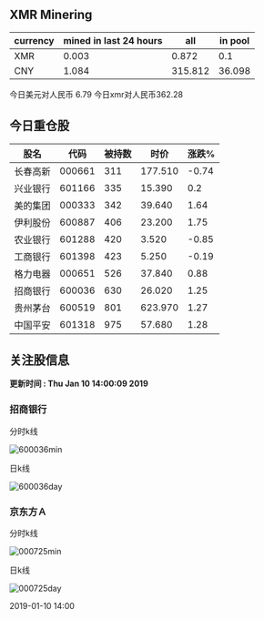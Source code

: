 ## XMR Minering

|currency|mined in last 24 hours|all|in pool|
|---|---|---|---|
|XMR|0.003|0.872|0.1|
|CNY|1.084|315.812|36.098|

今日美元对人民币 6.79	今日xmr对人民币362.28


## 今日重仓股 

|股名|代码|被持数|时价|涨跌%|
|---|---|---|---|---|
|长春高新|000661|311|177.510|-0.74|
|兴业银行|601166|335|15.390|0.2|
|美的集团|000333|342|39.640|1.64|
|伊利股份|600887|406|23.200|1.75|
|农业银行|601288|420|3.520|-0.85|
|工商银行|601398|423|5.250|-0.19|
|格力电器|000651|526|37.840|0.88|
|招商银行|600036|630|26.020|1.25|
|贵州茅台|600519|801|623.970|1.27|
|中国平安|601318|975|57.680|1.28|

## 关注股信息
**更新时间 : Thu Jan 10 14:00:09 2019**
### 招商银行 
分时k线

![600036min](http://image.sinajs.cn/newchart/min/n/sh600036.gif)

日k线

![600036day](http://image.sinajs.cn/newchart/daily/n/sh600036.gif)

### 京东方Ａ 
分时k线

![000725min](http://image.sinajs.cn/newchart/min/n/sz000725.gif)

日k线

![000725day](http://image.sinajs.cn/newchart/daily/n/sz000725.gif)

2019-01-10 14:00